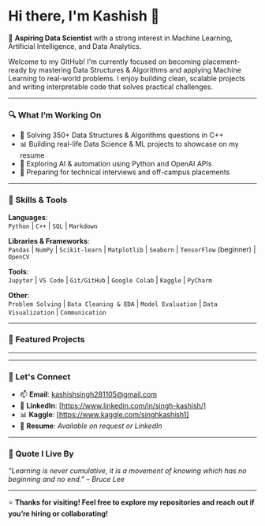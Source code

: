 # Hi there, I'm Kashish 👋

🎯 **Aspiring Data Scientist** with a strong interest in Machine Learning, Artificial Intelligence, and Data Analytics.  

Welcome to my GitHub! I'm currently focused on becoming placement-ready by mastering Data Structures & Algorithms and applying Machine Learning to real-world problems. I enjoy building clean, scalable projects and writing interpretable code that solves practical challenges.

---

### 🔍 What I’m Working On
- 🔁 Solving 350+ Data Structures & Algorithms questions in C++  
- 📊 Building real-life Data Science & ML projects to showcase on my resume  
- 🤖 Exploring AI & automation using Python and OpenAI APIs  
- 💼 Preparing for technical interviews and off-campus placements  

---

### 🧠 Skills & Tools

**Languages**:  
`Python` | `C++` | `SQL` | `Markdown`

**Libraries & Frameworks**:  
`Pandas` | `NumPy` | `Scikit-learn` | `Matplotlib` | `Seaborn` | `TensorFlow` (beginner) | `OpenCV`

**Tools**:  
`Jupyter` | `VS Code` | `Git/GitHub` | `Google Colab` | `Kaggle` | `PyCharm`

**Other**:  
`Problem Solving` | `Data Cleaning & EDA` | `Model Evaluation` | `Data Visualization` | `Communication`

---

### 🚀 Featured Projects


---

---

### 🤝 Let's Connect

- 📫 **Email**: [kashishsingh281105@gmail.com](mailto:kashishsingh281105@gmail.com)  
- 🔗 **LinkedIn**: [https://www.linkedin.com/in/singh-kashish/]
- 📊 **Kaggle**: [https://www.kaggle.com/singhkashish1]
- 💼 **Resume**: *Available on request or LinkedIn*

---

### 💬 Quote I Live By

_“Learning is never cumulative, it is a movement of knowing which has no beginning and no end.” – Bruce Lee_

---

⭐ **Thanks for visiting! Feel free to explore my repositories and reach out if you’re hiring or collaborating!**
